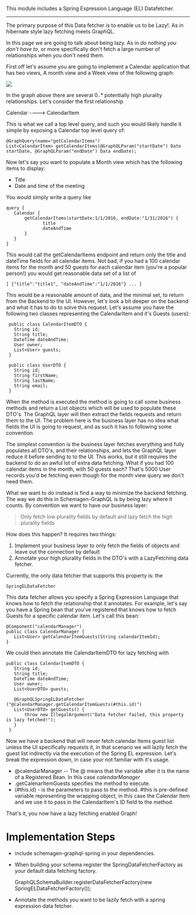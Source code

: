 This module includes a Spring Expression Language (EL) Datafetcher. 

----

The primary purpose of this Data fetcher is to enable us to be Lazy!. As in hibernate style lazy fetching meets GraphQL.

In this page we are going to talk about being lazy. As in *do nothing you don't have to*, or more specifically don't fetch a large number of relationships when you don't need them. 

First off let's assume you are going to implement a Calendar application that has two views, A month view and a Week view of the following graph:

![](https://github.com/bpatters/schemagen-graphql/blob/master/wiki/images/sampleGraph.png?raw=true)

In the graph above there are several 0..* potentially high plurality relationships. Let's consider the first relationship

Calendar ----> CalendarItem


This is what we call a top level query, and such you would likely handle it simple by exposing a Calendar top level query of:

    @GraphQuery(name="getCalendarItems")
    List<CalendarItem> getCalendarItems(@GraphQLParam("startDate") Date startDate, @GraphQLParam("endDate") Data endDate);


Now let's say you want to populate a Month view which has the following items to display:
* Title
* Date and time of the meeting

You would simply write a query like

    query {
       Calendar {
           getCalendarItems(startDate:1/1/2016, endDate:"1/31/2016") {
                  title
                  dateAndTime
           }
       }
    }


This would call the getCalendarItems endpoint and return only the title and dateTime fields for all calendar items. Not bad, if you had a 100 calendar items for the month and 50 guests for each calendar item (you're a popular person!) you would get  reasonable data set of a list of

    [ {"title":"title1", "dateAndTime":"1/1/2016"} ... ]

This would be a reasonable amount of data, and the minimal set, to return from the Backend to the UI. However, let's look a bit deeper on the backend and what it has to do to solve this request. Let's assume you have the following two classes representing the CalendarItem and it's Guests (users):
    
     public class CalendarItemDTO {
       String id;
       String title;
       DateTime dateAndTime;
       User owner;
       List<User> guests;
     }

     public class UserDTO {
       String id;
       String firstName;
       String lastName;
       String email;
     }


When the method is executed the method is going to call some business methods and return a List<CalendarItem> objects which will be used to populate these DTO's. The GraphQL layer will then extract the fields requests and return them to the UI. The problem here is the business layer has no idea what fields the UI is going to request, and as such it has to following some convention.

The simplest convention is the business layer fetches everything and fully populates all DTO's, and their relationships,  and lets the GraphQL layer reduce it before sending to to the UI. This works, but it still requires the backend to do an awful lot of extra data fetching. What if you had 100 calendar items in the month, with 50 guests each? That's 5000 User records you'd be fetching even though for the month view query we don't need them. 

What we want to do instead is find a way to minimize the backend fetching. The way we do this in Schemagen-GraphQL is by being lazy where it counts. By convention we want to have our business layer:

> Only fetch low plurality fields by default and lazy fetch the high plurality fields

How does this happen? It requires two things:
1. Implement your business layer to only fetch the fields of objects and leave out the connection by default
2. Annotate your high plurality fields in the DTO's with a LazyFetching data fetcher.

Currently, the only data fetcher that supports this property is: the 

    SpringELDataFetcher

This data fetcher allows you specify a Spring Expression Language that knows how to fetch the relationship that it annotates. For example, let's say you have a Spring bean that you've registered that knows how to fetch Guests for a specific calendar item. Let's call this bean:

    @Component("calendarManager")
    public class CalendarManager {
       List<User> getCalendarItemGuests(String calendarItemId);
    }


We could then annotate the CalendarItemDTO for lazy fetching with

    public class CalendarItemDTO {
       String id;
       String title;
       DateTime dateAndTime;
       User owner;
       List<UserDTO> guests;

       @GraphQLSpringELDataFetcher ("@calendarManager.getCalendarItemGuests(#this.id)")
       List<UserDTO> getGuests() {
           throw new IllegalArgument("Data fetcher failed, this property is lazy fetched!");
       }
     }

Now we have a backend that will never fetch  calendar Items guest list unless the UI specifically requests it, in that scenario we will lazily fetch the guest list indirectly via the execution of the Spring EL expression. Let's break the expression down, in case your not familiar with it's usage. 

* @calendarManager -- The @ means that the variable after it is the name of a Registered Bean. In this case *calendarManager*
* .getCalenarItemGuests specifies the method to execute.
* (#this.id) - is the parameters to pass to the method. #this is pre-defined variable representing the wrapping object, in this case the Calendar Item and we use it to pass in the CalendarItem's ID field to the method.

That's it, you now have a lazy fetching enabled Graph!

# Implementation Steps

* include schemagen-graphql-spring in your dependencies.
* When building your schema register the SpringDataFetcherFactory as your default data fetching factory.

    GraphQLSchemaBuilder.registerDataFetcherFactory(new SpringELDataFetcherFactory());
    
* Annotate the methods you want to be lazily fetch with a spring expression data fetcher.